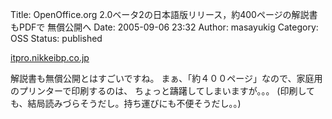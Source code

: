Title: OpenOffice.org 2.0ベータ2の日本語版リリース，約400ページの解説書もPDFで 無償公開へ
Date: 2005-09-06 23:32
Author: masayukig
Category: OSS
Status: published

[itpro.nikkeibp.co.jp](http://itpro.nikkeibp.co.jp/article/NEWS/20050831/220381/)

解説書も無償公開とはすごいですね。
まぁ、「約４００ページ」なので、家庭用のプリンターで印刷するのは、
ちょっと躊躇してしまいますが。。。
(印刷しても、結局読みづらそうだし。持ち運びにも不便そうだし。。)
